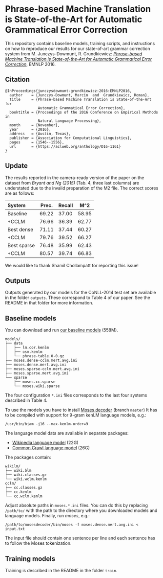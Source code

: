 Phrase-based Machine Translation is State-of-the-Art for Automatic Grammatical Error Correction
===============================================================================================

This repository contains baseline models, training scripts, and
instructions on how to reproduce our results for our state-of-art grammar
correction system from M. Junczys-Dowmunt, R. Grundkiewicz: [_Phrase-based
Machine Translation is State-of-the-Art for Automatic Grammatical Error
Correction_](http://www.aclweb.org/anthology/D/D16/D16-1161.pdf), EMNLP 2016.


Citation
--------

    @InProceedings{junczysdowmunt-grundkiewicz:2016:EMNLP2016,
      author    = {Junczys-Dowmunt, Marcin  and  Grundkiewicz, Roman},
      title     = {Phrase-based Machine Translation is State-of-the-Art for
                   Automatic Grammatical Error Correction},
      booktitle = {Proceedings of the 2016 Conference on Empirical Methods in
                   Natural Language Processing},
      month     = {November},
      year      = {2016},
      address   = {Austin, Texas},
      publisher = {Association for Computational Linguistics},
      pages     = {1546--1556},
      url       = {https://aclweb.org/anthology/D16-1161}
    }


Update
------

The results reported in the camera-ready version of the paper on the dataset
from _Bryant and Ng (2015)_ (Tab. 4, three last columns) are understated due to
the invalid preparation of the M2 file. The correct scores are as follows:

| System | Prec. | Recall | M^2 |
| :--- | --- | --- | --- |
| Baseline    | 69.22 | 37.00 | 58.95 |
| +CCLM       | 76.66 | 36.39 | 62.77 |
| Best dense  | 71.11 | 37.44 | 60.27 |
| +CCLM       | 79.76 | 39.52 | 66.27 |
| Best sparse | 76.48 | 35.99 | 62.43 |
| +CCLM       | 80.57 | 39.74 | 66.83 |

We would like to thank Shamil Chollampatt for reporting this issue!


Outputs
-------

Outputs generated by our models for the CoNLL-2014 test set are available in
the folder `outputs`. These correspond to Table 4 of our paper. See the README
in that folder for more information.


Baseline models
---------------

You can download and run [our baseline
models](http://odkrywka.wmi.amu.edu.pl/static/data/baselines-emnlp2016/models.tgz)
(558M).

    models/
    ├── data
    │   ├── lm.cor.kenlm
    │   ├── osm.kenlm
    │   └── phrase-table.0-0.gz
    ├── moses.dense-cclm.mert.avg.ini
    ├── moses.dense.mert.avg.ini
    ├── moses.sparse-cclm.mert.avg.ini
    ├── moses.sparse.mert.avg.ini
    └── sparse
        ├── moses.cc.sparse
        └── moses.wiki.sparse

The four configuration `*.ini` files corresponds to the last four systems
described in Table 4.

To use the models you have to install [Moses
decoder](https://github.com/moses-smt/mosesdecoder) (branch `master`) It has to
be compiled with support for 9-gram kenLM language models, e.g.:

    /usr/bin/bjam -j16 --max-kenlm-order=9

The language model data are available in separate packages:

* [Wikipedia language model](http://odkrywka.wmi.amu.edu.pl/static/data/baselines-emnlp2016/wikilm.tgz) (22G)
* [Common Crawl language model](http://odkrywka.wmi.amu.edu.pl/static/data/baselines-emnlp2016/cclm.tgz) (26G)

The packages contain:

    wikilm/
    ├── wiki.blm
    ├── wiki.classes.gz
    └── wiki.wclm.kenlm
    cclm/
    ├── cc.classes.gz
    ├── cc.kenlm
    └── cc.wclm.kenlm

Adjust absolute paths in `moses.*.ini` files. You can do this by replacing
`/path/to/` with the path to the directory where you downloaded models and
language models. Finally, run _moses_, e.g.:

    /path/to/mosesdecoder/bin/moses -f moses.dense.mert.avg.ini < input.txt

The input file should contain one sentence per line and each sentence has to
follow the Moses tokenization.


Training models
---------------

Training is described in the README in the folder `train`.
